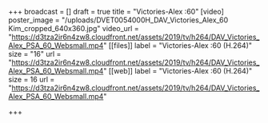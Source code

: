 +++
broadcast = []
draft = true
title = "Victories-Alex :60"
[video]
poster_image = "/uploads/DVET0054000H_DAV_Victories_Alex_60 Kim_cropped_640x360.jpg"
video_url = "https://d3tza2ir6n4zw8.cloudfront.net/assets/2019/tv/h264/DAV_Victories_Alex_PSA_60_Websmall.mp4"
[[files]]
label = "Victories-Alex :60 (H.264)"
size = "16"
url = "https://d3tza2ir6n4zw8.cloudfront.net/assets/2019/tv/h264/DAV_Victories_Alex_PSA_60_Websmall.mp4"
[[web]]
label = "Victories-Alex :60 (H.264)"
size = 16
url = "https://d3tza2ir6n4zw8.cloudfront.net/assets/2019/tv/h264/DAV_Victories_Alex_PSA_60_Websmall.mp4"

+++
